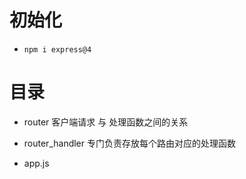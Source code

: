 # 初始化

-   `npm i express@4`

# 目录

-   router 客户端请求 与 处理函数之间的关系
-   router_handler 专门负责存放每个路由对应的处理函数

-   app.js
